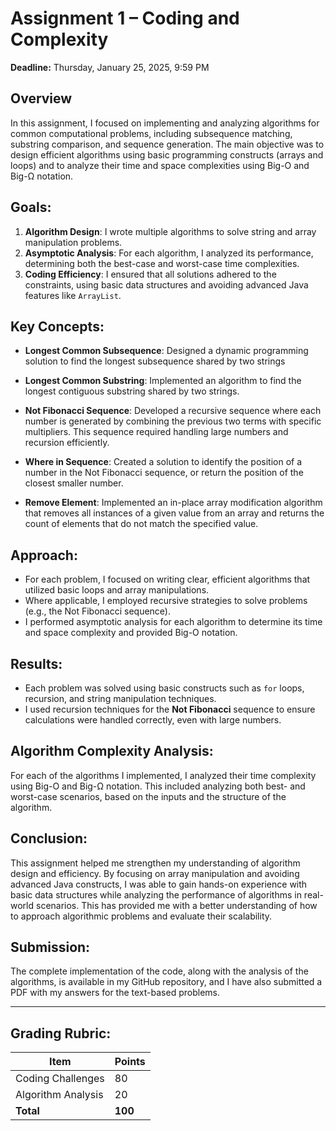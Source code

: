 # Assignment 1 – Coding and Complexity

**Deadline:** Thursday, January 25, 2025, 9:59 PM

## Overview

In this assignment, I focused on implementing and analyzing algorithms for common computational problems, including subsequence matching, substring comparison, and sequence generation. The main objective was to design efficient algorithms using basic programming constructs (arrays and loops) and to analyze their time and space complexities using Big-O and Big-Ω notation.

## Goals:

1. **Algorithm Design**: I wrote multiple algorithms to solve string and array manipulation problems.
2. **Asymptotic Analysis**: For each algorithm, I analyzed its performance, determining both the best-case and worst-case time complexities.
3. **Coding Efficiency**: I ensured that all solutions adhered to the constraints, using basic data structures and avoiding advanced Java features like `ArrayList`.

## Key Concepts:

- **Longest Common Subsequence**: Designed a dynamic programming solution to find the longest subsequence shared by two strings
  
- **Longest Common Substring**: Implemented an algorithm to find the longest contiguous substring shared by two strings.

- **Not Fibonacci Sequence**: Developed a recursive sequence where each number is generated by combining the previous two terms with specific multipliers. This sequence required handling large numbers and recursion efficiently.

- **Where in Sequence**: Created a solution to identify the position of a number in the Not Fibonacci sequence, or return the position of the closest smaller number.

- **Remove Element**: Implemented an in-place array modification algorithm that removes all instances of a given value from an array and returns the count of elements that do not match the specified value.

## Approach:

- For each problem, I focused on writing clear, efficient algorithms that utilized basic loops and array manipulations. 
- Where applicable, I employed recursive strategies to solve problems (e.g., the Not Fibonacci sequence).
- I performed asymptotic analysis for each algorithm to determine its time and space complexity and provided Big-O notation.

## Results:

- Each problem was solved using basic constructs such as `for` loops, recursion, and string manipulation techniques. 
- I used recursion techniques for the **Not Fibonacci** sequence to ensure calculations were handled correctly, even with large numbers.

## Algorithm Complexity Analysis:

For each of the algorithms I implemented, I analyzed their time complexity using Big-O and Big-Ω notation. This included analyzing both best- and worst-case scenarios, based on the inputs and the structure of the algorithm.

## Conclusion:

This assignment helped me strengthen my understanding of algorithm design and efficiency. By focusing on array manipulation and avoiding advanced Java constructs, I was able to gain hands-on experience with basic data structures while analyzing the performance of algorithms in real-world scenarios. This has provided me with a better understanding of how to approach algorithmic problems and evaluate their scalability.

## Submission:

The complete implementation of the code, along with the analysis of the algorithms, is available in my GitHub repository, and I have also submitted a PDF with my answers for the text-based problems.

---

## Grading Rubric:

| Item                        | Points  |
| --------------------------- |---------|
| Coding Challenges            | 80      |
| Algorithm Analysis           | 20      |
| **Total**                    | **100** |

